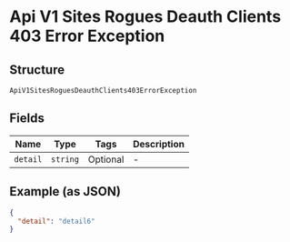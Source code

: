 
# Api V1 Sites Rogues Deauth Clients 403 Error Exception

## Structure

`ApiV1SitesRoguesDeauthClients403ErrorException`

## Fields

| Name | Type | Tags | Description |
|  --- | --- | --- | --- |
| `detail` | `string` | Optional | - |

## Example (as JSON)

```json
{
  "detail": "detail6"
}
```

